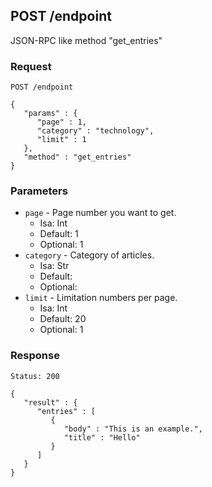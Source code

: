 ## POST /endpoint

JSON-RPC like method "get_entries"


### Request

```
POST /endpoint

{
   "params" : {
      "page" : 1,
      "category" : "technology",
      "limit" : 1
   },
   "method" : "get_entries"
}

```

### Parameters

* `page` - Page number you want to get.
  * Isa: Int
  * Default: 1
  * Optional: 1
* `category` - Category of articles.
  * Isa: Str
  * Default: 
  * Optional: 
* `limit` - Limitation numbers per page.
  * Isa: Int
  * Default: 20
  * Optional: 1

### Response

```
Status: 200

{
   "result" : {
      "entries" : [
         {
            "body" : "This is an example.",
            "title" : "Hello"
         }
      ]
   }
}

```

